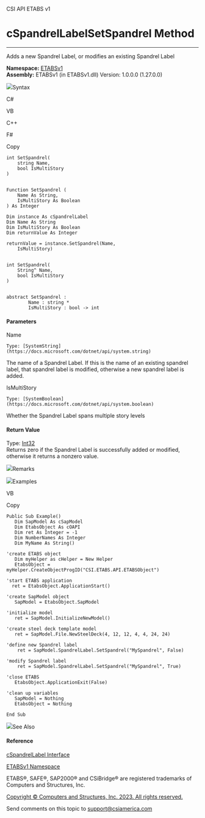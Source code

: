 ﻿

CSI API ETABS v1

# cSpandrelLabelSetSpandrel Method  
  
---  
  
Adds a new Spandrel Label, or modifies an existing Spandrel Label

**Namespace:** [ETABSv1](2780f1b8-2033-5289-2298-1cdb2a7508d9.htm)  
**Assembly:** ETABSv1 (in ETABSv1.dll) Version: 1.0.0.0 (1.27.0.0)

![](../icons/SectionExpanded.png)Syntax

C#

VB

C++

F#

Copy

    
    
    int SetSpandrel(
    	string Name,
    	bool IsMultiStory
    )
    
    
    Function SetSpandrel ( 
    	Name As String,
    	IsMultiStory As Boolean
    ) As Integer
    
    Dim instance As cSpandrelLabel
    Dim Name As String
    Dim IsMultiStory As Boolean
    Dim returnValue As Integer
    
    returnValue = instance.SetSpandrel(Name, 
    	IsMultiStory)
    
    
    int SetSpandrel(
    	String^ Name, 
    	bool IsMultiStory
    )
    
    
    abstract SetSpandrel : 
            Name : string * 
            IsMultiStory : bool -> int 
    

#### Parameters

Name

    Type: [SystemString](https://docs.microsoft.com/dotnet/api/system.string)  
The name of a Spandrel Label. If this is the name of an existing spandrel
label, that spandrel label is modified, otherwise a new spandrel label is
added.

IsMultiStory

    Type: [SystemBoolean](https://docs.microsoft.com/dotnet/api/system.boolean)  
Whether the Spandrel Label spans multiple story levels

#### Return Value

Type: [Int32](https://docs.microsoft.com/dotnet/api/system.int32)  
Returns zero if the Spandrel Label is successfully added or modified,
otherwise it returns a nonzero value.

![](../icons/SectionExpanded.png)Remarks

![](../icons/SectionExpanded.png)Examples

VB

Copy

    
    
    Public Sub Example()
       Dim SapModel As cSapModel
       Dim EtabsObject As cOAPI
       Dim ret As Integer = -1
       Dim NumberNames As Integer
       Dim MyName As String()
    
    'create ETABS object
       Dim myHelper as cHelper = New Helper
       EtabsObject = myHelper.CreateObjectProgID("CSI.ETABS.API.ETABSObject")
    
    'start ETABS application
      ret = EtabsObject.ApplicationStart()
    
    'create SapModel object
       SapModel = EtabsObject.SapModel
    
    'initialize model
       ret = SapModel.InitializeNewModel()
    
    'create steel deck template model
       ret = SapModel.File.NewSteelDeck(4, 12, 12, 4, 4, 24, 24)
    
    'define new Spandrel label
        ret = SapModel.SpandrelLabel.SetSpandrel("MySpandrel", False)
    
    'modify Spandrel label
        ret = SapModel.SpandrelLabel.SetSpandrel("MySpandrel", True)
    
    'close ETABS
       EtabsObject.ApplicationExit(False)
    
    'clean up variables
       SapModel = Nothing
       EtabsObject = Nothing
    
    End Sub

![](../icons/SectionExpanded.png)See Also

#### Reference

[cSpandrelLabel Interface](940f5cae-e95b-f2b3-6925-5449189f374f.htm)

[ETABSv1 Namespace](2780f1b8-2033-5289-2298-1cdb2a7508d9.htm)

ETABS®, SAFE®, SAP2000® and CSiBridge® are registered trademarks of Computers
and Structures, Inc.  

[Copyright © Computers and Structures, Inc. 2023. All rights
reserved.](http://www.csiamerica.com)

Send comments on this topic to
[support@csiamerica.com](mailto:support%40csiamerica.com?Subject=CSI%20API%20ETABS%20v1)

